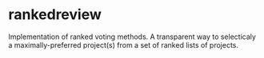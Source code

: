 # rankedreview

Implementation of ranked voting methods. A transparent way to selecticaly a maximally-preferred project(s) from a set of ranked lists of projects.